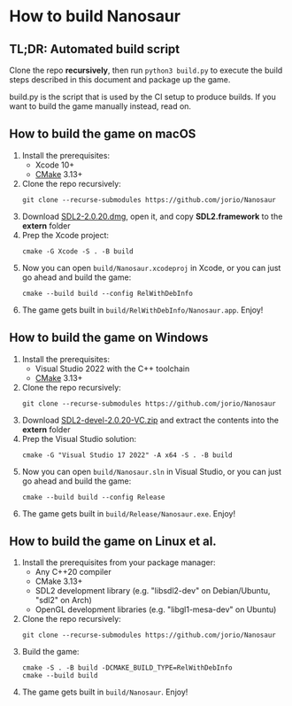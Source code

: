# How to build Nanosaur

## TL;DR: Automated build script

Clone the repo **recursively**, then run `python3 build.py` to execute the build steps described in this document and package up the game.

build.py is the script that is used by the CI setup to produce builds. If you want to build the game manually instead, read on.

## How to build the game on macOS

1. Install the prerequisites:
    - Xcode 10+
    - [CMake](https://formulae.brew.sh/formula/cmake) 3.13+
1. Clone the repo recursively:
    ```
    git clone --recurse-submodules https://github.com/jorio/Nanosaur
    ```
1. Download [SDL2-2.0.20.dmg](http://libsdl.org/release/SDL2-2.0.20.dmg), open it, and copy **SDL2.framework** to the **extern** folder
1. Prep the Xcode project:
    ```
    cmake -G Xcode -S . -B build
    ```
1. Now you can open `build/Nanosaur.xcodeproj` in Xcode, or you can just go ahead and build the game:
    ```
    cmake --build build --config RelWithDebInfo
    ```
1. The game gets built in `build/RelWithDebInfo/Nanosaur.app`. Enjoy!

## How to build the game on Windows

1. Install the prerequisites:
    - Visual Studio 2022 with the C++ toolchain
    - [CMake](https://cmake.org/download/) 3.13+
1. Clone the repo recursively:
    ```
    git clone --recurse-submodules https://github.com/jorio/Nanosaur
    ```
1. Download [SDL2-devel-2.0.20-VC.zip](http://libsdl.org/release/SDL2-devel-2.0.20-VC.zip) and extract the contents into the **extern** folder
1. Prep the Visual Studio solution:
    ```
    cmake -G "Visual Studio 17 2022" -A x64 -S . -B build
    ```
1. Now you can open `build/Nanosaur.sln` in Visual Studio, or you can just go ahead and build the game:
    ```
    cmake --build build --config Release
    ```
1. The game gets built in `build/Release/Nanosaur.exe`. Enjoy!

## How to build the game on Linux et al.

1. Install the prerequisites from your package manager:
    - Any C++20 compiler
    - CMake 3.13+
    - SDL2 development library (e.g. "libsdl2-dev" on Debian/Ubuntu, "sdl2" on Arch)
    - OpenGL development libraries (e.g. "libgl1-mesa-dev" on Ubuntu)
1. Clone the repo recursively:
    ```
    git clone --recurse-submodules https://github.com/jorio/Nanosaur
    ```
1. Build the game:
    ```
    cmake -S . -B build -DCMAKE_BUILD_TYPE=RelWithDebInfo
    cmake --build build
    ```
1. The game gets built in `build/Nanosaur`. Enjoy!

